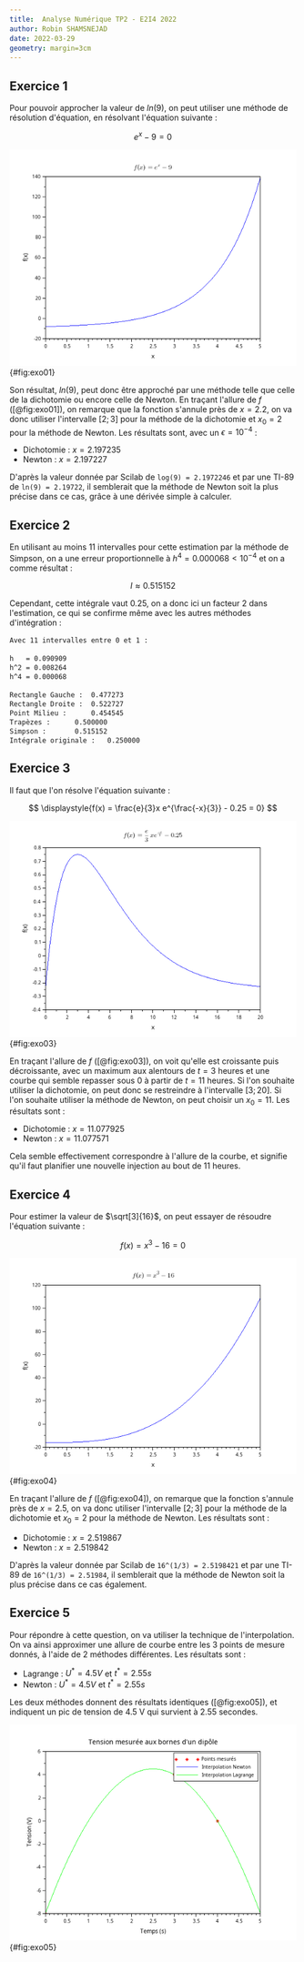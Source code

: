 ```yaml
---
title:  Analyse Numérique TP2 - E2I4 2022
author: Robin SHAMSNEJAD
date: 2022-03-29
geometry: margin=3cm
---
```



## Exercice 1

Pour pouvoir approcher la valeur de $ln(9)$, on peut utiliser une méthode de résolution d'équation, en résolvant l'équation suivante :

$$ e^x - 9 = 0 $$

![Graphe de f(x)](Exo01.png){#fig:exo01}


Son résultat, $ln(9)$, peut donc être approché par une méthode telle que celle de la dichotomie ou encore celle de Newton. En traçant l'allure de $f$ ([@fig:exo01]), on remarque que la fonction s'annule près de $x = 2.2$, on va donc utiliser l'intervalle $[2 ; 3]$ pour la méthode de la dichotomie et $x_0 = 2$ pour la méthode de Newton. Les résultats sont, avec un $\epsilon = 10^{-4}$ :

* Dichotomie : $x = 2.197235$
* Newton : $x = 2.197227$

D'après la valeur donnée par Scilab de `log(9) = 2.1972246` et par une TI-89 de `ln(9) = 2.19722`, il semblerait que la méthode de Newton soit la plus précise dans ce cas, grâce à une dérivée simple à calculer.

## Exercice 2

En utilisant au moins 11 intervalles pour cette estimation par la méthode de Simpson, on a une erreur proportionnelle à $h^4 = 0.000068 < 10^{-4}$ et on a comme résultat :

$$ I \approx 0.515152 $$

Cependant, cette intégrale vaut $0.25$, on a donc ici un facteur 2 dans l'estimation, ce qui se confirme même avec les autres méthodes d'intégration :

```
Avec 11 intervalles entre 0 et 1 :

h	= 0.090909
h^2	= 0.008264
h^4	= 0.000068

Rectangle Gauche :	0.477273
Rectangle Droite :	0.522727
Point Milieu :		0.454545
Trapèzes :		0.500000
Simpson :		0.515152
Intégrale originale :	0.250000
```

## Exercice 3

Il faut que l'on résolve l'équation suivante :

$$ \displaystyle{f(x) = \frac{e}{3}x e^{\frac{-x}{3}} - 0.25 = 0} $$

![Graphe de f(x)](Exo03.png){#fig:exo03}

En traçant l'allure de $f$ ([@fig:exo03]), on voit qu'elle est croissante puis décroissante, avec un maximum aux alentours de $t = 3$ heures et une courbe qui semble repasser sous 0 à partir de $t = 11$ heures. Si l'on souhaite utiliser la dichotomie, on peut donc se restreindre à l'intervalle $[3 ; 20]$. Si l'on souhaite utiliser la méthode de Newton, on peut choisir un $x_0 = 11$. Les résultats sont :

* Dichotomie : $x = 11.077925$
* Newton : $x = 11.077571$

Cela semble effectivement correspondre à l'allure de la courbe, et signifie qu'il faut planifier une nouvelle injection au bout de 11 heures.

## Exercice 4

Pour estimer la valeur de $\sqrt[3]{16}$, on peut essayer de résoudre l'équation suivante :

$$ f(x) = x^3 - 16 = 0 $$

![Graphe de f(x)](Exo04.png){#fig:exo04}

En traçant l'allure de $f$ ([@fig:exo04]), on remarque que la fonction s'annule près de $x = 2.5$, on va donc utiliser l'intervalle $[2 ; 3]$ pour la méthode de la dichotomie et $x_0 = 2$ pour la méthode de Newton. Les résultats sont :

* Dichotomie : $x = 2.519867$
* Newton : $x = 2.519842$

D'après la valeur donnée par Scilab de `16^(1/3) = 2.5198421` et par une TI-89 de `16^(1/3) = 2.51984`, il semblerait que la méthode de Newton soit la plus précise dans ce cas également.

## Exercice 5

Pour répondre à cette question, on va utiliser la technique de l'interpolation. On va ainsi approximer une allure de courbe entre les 3 points de mesure donnés, à l'aide de 2 méthodes différentes. Les résultats sont :

* Lagrange : $U^* = 4.5 V$ et $t^* = 2.55 s$
* Newton : $U^* = 4.5 V$ et $t^* = 2.55 s$

Les deux méthodes donnent des résultats identiques ([@fig:exo05]), et indiquent un pic de tension de 4.5 V qui survient à 2.55 secondes.

![Mesures et interpolations](Exo05.png){#fig:exo05}